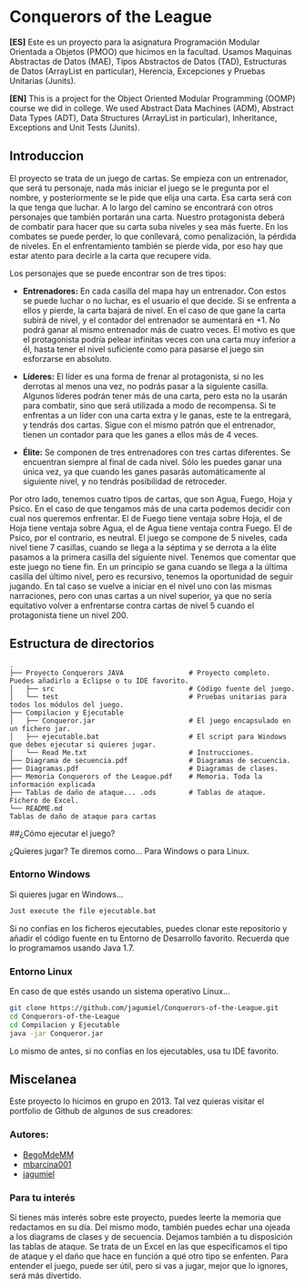 # Conquerors of the League

**[ES]** Este es un proyecto para la asignatura Programación Modular Orientada a Objetos (PMOO) que hicimos en la facultad. Usamos Maquinas Abstractas de Datos (MAE), Tipos Abstractos de Datos (TAD), Estructuras de Datos (ArrayList en particular), Herencia, Excepciones y Pruebas Unitarias (Junits).

**[EN]** This is a project for the Object Oriented Modular Programming (OOMP) course we did in college. We used Abstract Data Machines (ADM), Abstract Data Types (ADT), Data Structures (ArrayList in particular), Inheritance, Exceptions and Unit Tests (Junits).

## Introduccion

El proyecto se trata de un juego de cartas. Se empieza con un entrenador, que será tu personaje, nada más iniciar el juego se le pregunta por el nombre, y posteriormente se le pide que elija una carta. Esa carta será con la que tenga que luchar. A lo largo del camino se encontrará con otros personajes que también portarán una carta. Nuestro protagonista deberá de combatir para hacer que su carta suba niveles y sea más fuerte. En los combates se puede perder, lo que conllevará, como penalización, la pérdida de niveles. En el enfrentamiento también se pierde vida, por eso hay que estar atento para decirle a la carta que recupere vida.

Los personajes que se puede encontrar son de tres tipos:

- **Entrenadores:** En cada casilla del mapa hay un entrenador. Con estos se puede luchar o no luchar, es el usuario el que decide. Si se enfrenta a ellos y pierde, la carta bajará de nivel. En el caso de que gane la carta subirá de nivel, y el contador del entrenador se aumentará en +1. No podrá ganar al mismo entrenador más de cuatro veces. El motivo es que el protagonista podría pelear infinitas veces con una carta muy inferior a él, hasta tener el nivel suficiente como para pasarse el juego sin esforzarse en absoluto.

- **Líderes:** El líder es una forma de frenar al protagonista, si no les derrotas al menos una vez, no podrás pasar a la siguiente casilla. Algunos líderes podrán tener más de una carta, pero esta no la usarán para combatir, sino que será utilizada a modo de recompensa. Si te enfrentas a un líder con una carta extra y le ganas, este te la entregará, y tendrás dos cartas. Sigue con el mismo patrón que el entrenador, tienen un contador para que les ganes a ellos más de 4 veces.

- **Élite:** Se componen de tres entrenadores con tres cartas diferentes. Se encuentran siempre al final de cada nivel. Sólo les puedes ganar una única vez, ya que cuando les ganes pasarás automáticamente al siguiente nivel, y no tendrás posibilidad de retroceder.


Por otro lado, tenemos cuatro tipos de cartas, que son Agua, Fuego, Hoja y Psico. En el caso de que tengamos más de una carta podemos decidir con cual nos queremos enfrentar. El de Fuego tiene ventaja sobre Hoja, el de Hoja tiene ventaja sobre Agua, el de Agua tiene ventaja contra Fuego. El de Psico, por el contrario, es neutral.
El juego se compone de 5 niveles, cada nivel tiene 7 casillas, cuando se llega a la séptima y se derrota a la élite pasamos a la primera casilla del siguiente nivel.
Tenemos que comentar que este juego no tiene fin. En un principio se gana cuando se llega a la última casilla del último nivel, pero es recursivo, tenemos la oportunidad de seguir jugando. En tal caso se vuelve a iniciar en el nivel uno con las mismas narraciones, pero con unas cartas a un nivel superior, ya que no sería equitativo volver a enfrentarse contra cartas de nivel 5 cuando el protagonista tiene un nivel 200.


## Estructura de directorios

    .
    ├── Proyecto Conquerors JAVA                # Proyecto completo. Puedes añadirlo a Eclipse o tu IDE favorito.
    │   ├── src                                 # Código fuente del juego.
    │   └── test                                # Pruebas unitarias para todos los módulos del juego.
    ├── Compilacion y Ejecutable
    │   ├── Conqueror.jar                       # El juego encapsulado en un fichero jar.
    │   ├── ejecutable.bat                      # El script para Windows que debes ejecutar si quieres jugar.
    │   └── Read Me.txt                         # Instrucciones.
    ├── Diagrama de secuencia.pdf               # Diagramas de secuencia.
    ├── Diagramas.pdf                           # Diagramas de clases.
    ├── Memoria Conquerors of the League.pdf    # Memoria. Toda la información explicada
    ├── Tablas de daño de ataque... .ods        # Tablas de ataque. Fichero de Excel.
    └── README.md
    Tablas de daño de ataque para cartas


##¿Cómo ejecutar el juego?

¿Quieres jugar? Te diremos como... Para Windows o para Linux.

### Entorno Windows

Si quieres jugar en Windows...

```sh
Just execute the file ejecutable.bat
```

Si no confías en los ficheros ejecutables, puedes clonar este repositorio y añadir el código fuente en tu Entorno de Desarrollo favorito. Recuerda que lo programamos usando Java 1.7.



### Entorno Linux

En caso de que estés usando un sistema operativo Linux...

```sh
git clone https://github.com/jagumiel/Conquerors-of-the-League.git
cd Conquerors-of-the-League
cd Compilacion y Ejecutable
java -jar Conqueror.jar
```

Lo mismo de antes, si no confías en los ejecutables, usa tu IDE favorito.

## Miscelanea

Este proyecto lo hicimos en grupo en 2013. Tal vez quieras visitar el portfolio de Github de algunos de sus creadores:

### Autores:


- [BegoMdeMM](https://github.com/BegoMdeMM)
- [mbarcina001](https://github.com/mbarcina001)
- [jagumiel](https://github.com/jagumiel)

### Para tu interés

Si tienes más interés sobre este proyecto, puedes leerte la memoria que redactamos en su día.
Del mismo modo, también puedes echar una ojeada a los diagrams de clases y de secuencia.
Dejamos también a tu disposición las tablas de ataque. Se trata de un Excel en las que especificamos el tipo de ataque y el daño que hace en función a qué otro tipo se enfenten. Para entender el juego, puede ser útil, pero si vas a jugar, mejor que lo ignores, será más divertido.



